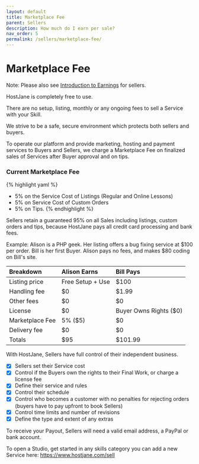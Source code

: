 ```yaml
---
layout: default
title: Marketplace Fee
parent: Sellers
description: How much do I earn per sale?
nav_order: 5
permalink: /sellers/marketplace-fee/
---
```


# Marketplace Fee

<span class="blue">Note: Please also see [Introduction to Earnings](/sellers/earnings/) for sellers.</span>

HostJane is completely free to use. 

<span class="green">There are no setup, listing, monthly or any ongoing fees to sell a Service with your Skill.</span>

We strive to be a safe, secure environment which protects both sellers and buyers.

To operate our platform and provide marketing, hosting and payment services to Buyers and Sellers, we charge a Marketplace Fee on finalized sales of Services after Buyer approval and on tips.

### Current Marketplace Fee

{% highlight yaml %}
- 5% on the Service Cost of Listings (Regular and Online Lessons)
- 5% on Service Cost of Custom Orders
- 5% on Tips.
{% endhighlight %}

Sellers retain a guaranteed 95% on all Sales including listings, custom orders and tips, because HostJane pays all credit card processing and bank fees.

Example: Alison is a PHP geek. Her listing offers a bug fixing service at $100 per order. Bill is her first Buyer. Alison pays no fees, and makes $80 coding on Bill's site.

| Breakdown       | Alison Earns       | Bill Pays |
|:-------------|:------------------|:------|
| Listing price           | Free Setup + Use | $100  |
| Handling fee | $0   | $1.99  |
| Other fees           | $0      | $0   |
| License           | $0 | Buyer Owns Rights ($0)  |
| Marketplace Fee | 5% ($5)   | $0  |
| Delivery fee         | $0     | $0   |
| Totals           | $95 | $101.99  |

With HostJane, Sellers have full control of their independent business.

- [x] Sellers set their Service cost
- [x] Control if the Buyers own the rights to their Final Work, or charge a license fee
- [x] Define their service and rules
- [x] Control their schedule
- [x] Control who becomes a customer with no penalties for rejecting orders (buyers have to pay upfront to book Sellers)
- [x] Control time limits and number of revisions
- [x] Define the type and extent of any extras

<span class="yellow">To receive your Payout, Sellers will need a valid email address, a PayPal or bank account.</span>

To open a Studio, get started in any skills category you can add a new Service here: https://www.hostjane.com/sell